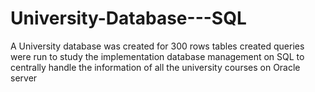 # University-Database---SQL

A University database was created for 300 rows
tables created
queries were run to study the implementation database management on SQL to centrally handle the information of all the university courses on Oracle server

